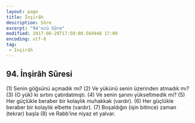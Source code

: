 ```yaml
---
layout: page
title: İnşirâh
description: Sûre
excerpt: "94'ncü Sûre"
modified: 2017-08-29T17:50:00.564948 17:00
encoding: utf-8
tag: 
 - Inşirâh
---
```


## 94. İnşirâh Sûresi

(1) Senin göğsünü açmadık mı?
(2) Ve yükünü senin üzerinden atmadık mı?
(3) (O yük) ki sırtını çatırdatmıştı.
(4) Ve senin şanını yükseltmedik mi?
(5) Her güçlükle beraber bir kolaylık muhakkak (vardır).
(6) Her güçlükle beraber bir kolaylık elbette (vardır).
(7) Boşaldığın (işin bitince) zaman (tekrar) başla
(8) ve Rabb’ine niyaz et yalvar.
